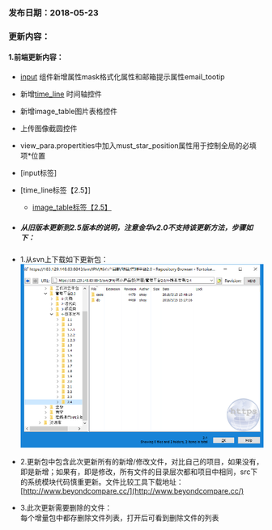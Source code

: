 ### 发布日期：2018-05-23

### 更新内容：

#### 1.前端更新内容：

* [input](ji-ben-biao-dan-kong-jian/inputbiao-qian-3010-shi-3011.md)
组件新增属性mask格式化属性和邮箱提示属性email_tootip
* 新增[time_line](ji-ben-biao-dan-kong-jian/timeline-biao-qian-3010-2-5.md)
时间轴控件
* 新增image_table图片表格控件
* 上传图像截圆控件
* view_para.propertities中加入must_star_position属性用于控制全局的必填项*位置
* [input标签]
* [time\_line标签【2.5】]
  * [image\_table标签【2.5】](ji-ben-biao-dan-kong-jian/imagetable-biao-qian-3010-2-5.md)


* ##### 从旧版本更新到2.5版本的说明，注意金华v2.0不支持该更新方法，步骤如下：
* 1.从svn上下载如下更新包：  
![](/assets/V2.4_1.png)
* 2.更新包中包含此次更新所有的新增/修改文件，对比自己的项目，如果没有，即是新增；如果有，即是修改，所有文件的目录层次都和项目中相同，src下的系统模块代码慎重更新。文件比较工具下载地址：[http://www.beyondcompare.cc/](http://www.beyondcompare.cc/)

* 3.此次更新需要删除的文件：  
  每个增量包中都存删除文件列表，打开后可看到删除文件的列表



